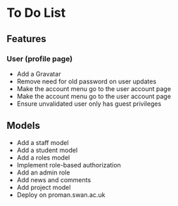 # To Do List #

## Features ##

### User (profile page) ###

* Add a Gravatar
* Remove need for old password on user updates
* Make the account menu go to the user account page
* Make the account menu go to the user account page
* Ensure unvalidated user only has guest privileges

## Models ##

* Add a staff model
* Add a student model
* Add a roles model
* Implement role-based authorization
* Add an admin role
* Add news and comments
* Add project model
* Deploy on proman.swan.ac.uk
